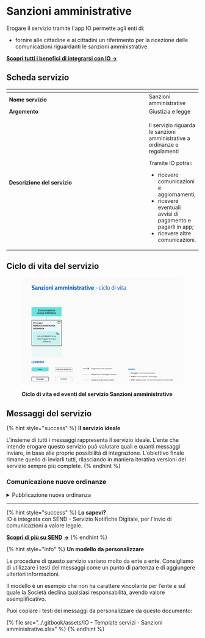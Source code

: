 # Sanzioni amministrative

Erogare il servizio tramite l'app IO permette agli enti di:

* fornire alle cittadine e ai cittadini un riferimento per la ricezione delle comunicazioni riguardanti le sanzioni amministrative.

[**Scopri tutti i benefici di integrarsi con IO →** ](https://docs.pagopa.it/manuale-servizi/lapp-io/cose-io-e-qual-e-il-suo-obiettivo)

## Scheda servizio <a href="#scheda-servizio" id="scheda-servizio"></a>

<table data-header-hidden><thead><tr><th width="373"></th><th></th></tr></thead><tbody><tr><td><strong>Nome servizio</strong></td><td>Sanzioni amministrative</td></tr><tr><td><strong>Argomento</strong></td><td>Giustizia e legge</td></tr><tr><td><strong>Descrizione del servizio</strong></td><td><p>Il servizio riguarda le sanzioni amministrative a ordinanze e regolamenti</p><p></p><p>Tramite IO potrai:</p><ul><li>ricevere comunicazioni e aggiornamenti;</li><li>ricevere eventuali avvisi di pagamento e pagarli in app;</li><li>ricevere altre comunicazioni.</li></ul></td></tr></tbody></table>

## Ciclo di vita del servizio

<figure><img src="../.gitbook/assets/image (10).png" alt=""><figcaption><p><strong>Ciclo di vita ed eventi del servizio Sanzioni amministrative</strong></p></figcaption></figure>

## Messaggi del servizio

{% hint style="success" %}
**Il servizio ideale**

L'insieme di tutti i messaggi rappresenta il servizio ideale. L'ente che intende erogare questo servizio può valutare quali e quanti messaggi inviare, in base alle proprie possibilità di integrazione. L'obiettivo finale rimane quello di inviarli tutti, rilasciando in maniera iterativa versioni del servizio sempre più complete.
{% endhint %}

### Comunicazione nuove ordinanze

<details>

<summary>Pubblicazione nuova ordinanza</summary>

**🖋 Titolo del messaggio:** C'è una nuova ordinanza

🗒 **Testo del messaggio**:&#x20;

Il \<gg/mm/aaaa> è stata pubblicata una nuova ordinanza relativa a \<oggetto dell’ordinanza>.

Per visualizzarla, \[visita questo sito]\(URL).

**🪄 Pulsante**: n/a

***

**Destinatari:** Tutti i cittadini residenti nell’area di azione del servizio che hanno manifestato interesse verso il servizio.

**Quando inviarlo:** Quando l’ente pubblica una nuova ordinanza.

**User story:** Come cittadino voglio ricevere comunicazione quando l’ente emette una nuova ordinanza.

</details>

***

{% hint style="success" %}
**Lo sapevi?**\
IO è integrata con SEND - Servizio Notifiche Digitale, per l'invio di comunicazioni a valore legale.

[**Scopri di più su SEND**](https://notifichedigitali.pagopa.it/) [**->**](https://www.pagopa.it/it/prodotti-e-servizi/piattaforma-notifiche-digitali)
{% endhint %}

{% hint style="info" %}
**Un modello da personalizzare**

Le procedure di questo servizio variano molto da ente a ente. Consigliamo di utilizzare i testi dei messaggi come un punto di partenza e di aggiungere ulteriori informazioni.&#x20;

Il modello è un esempio che non ha carattere vincolante per l’ente e sul quale la Società declina qualsiasi responsabilità, avendo valore esemplificativo.

Puoi copiare i testi dei messaggi da personalizzare da questo documento:

{% file src="../.gitbook/assets/IO - Template servizi - Sanzioni amministrative.xlsx" %}
{% endhint %}
